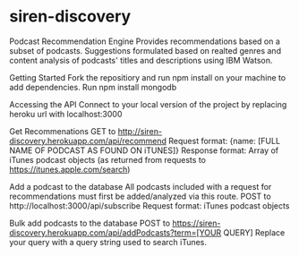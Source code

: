 # siren-discovery
Podcast Recommendation Engine
Provides recommendations based on a subset of podcasts. Suggestions formulated based on realted genres and 
content analysis of podcasts' titles and descriptions using IBM Watson.  

Getting Started
Fork the repositiory and run npm install on your machine to add dependencies.
Run npm install mongodb

Accessing the API
Connect to your local version of the project by replacing heroku url with localhost:3000

Get Recommenations
GET to http://siren-discovery.herokuapp.com/api/recommend
Request format: {name: [FULL NAME OF PODCAST AS FOUND ON iTUNES]}
Response format: Array of iTunes podcast objects (as returned from requests to https://itunes.apple.com/search)

Add a podcast to the database
All podcasts included with a request for recommendations must first be added/analyzed via this route.
POST to http://localhost:3000/api/subscribe
Request format: iTunes podcast objects 

Bulk add podcasts to the database
POST to https://siren-discovery.herokuapp.com/api/addPodcasts?term=[YOUR QUERY]
Replace your query with a query string used to search iTunes.



